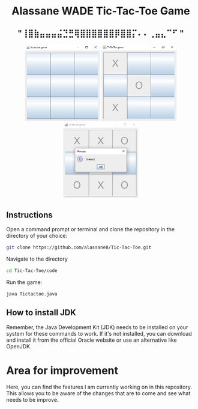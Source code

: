 <h1 align="center">
  Alassane WADE Tic-Tac-Toe Game
</h1>  
<h2 align="center">
                                       "⢸⣿⣷⣤⣤⣤⣬⣙⣛⢿⣿⣿⣿⣿⣿⣿⡿⣿⣿⡍⠄⠄⢀⣤⣄⠉⠋ "
</h2>                                        

<p align="center">
  <img width="200" alt="First Image" src="https://github.com/alassane8/Tic-Tac-Toe/blob/main/code/images/firstimage.PNG">
  <img width="200" alt="Second Image" src="https://github.com/alassane8/Tic-Tac-Toe/blob/main/code/images/secondimage.PNG">
  <img width="200" alt="Third Image" src="https://github.com/alassane8/Tic-Tac-Toe/blob/main/code/images/thirdimage.PNG">
</p>

## Instructions
Open a command prompt or terminal and clone the repository in the directory of your choice:
```bash
git clone https://github.com/alassane8/Tic-Tac-Toe.git
```
Navigate to the directory 
```bash
cd Tic-Tac-Toe/code
```
Run the game:
```bash
java Tictactoe.java
```
## How to install JDK
Remember, the Java Development Kit (JDK) needs to be installed on your system for these commands to work. If it's not installed, you can download and install it from the official Oracle website or use an alternative like OpenJDK.

# Area for improvement
Here, you can find the features I am currently working on in this repository.
This allows you to be aware of the changes that are to come and see what needs to be improve. 